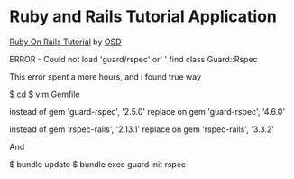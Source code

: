 # Ruby and Rails Tutorial Application

[Ruby On Rails Tutorial](http://railstutorial.org) by [OSD](http://osdglobal.com)


ERROR - Could not load 'guard/rspec' or' ' find class Guard::Rspec

This error spent a more hours, and i found true way

$ cd <appfolder>
$ vim Gemfile

instead of 
gem 'guard-rspec', '2.5.0'
replace on
gem 'guard-rspec', '4.6.0'


instead of 
gem 'rspec-rails', '2.13.1'
replace on
gem 'rspec-rails', '3.3.2'

And

$ bundle update
$ bundle exec guard init rspec